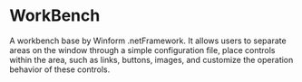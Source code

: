 # WorkBench
A workbench base by Winform .netFramework.  It allows users to separate areas on the window through a simple configuration file, place controls within the area, such as links, buttons, images, and customize the operation behavior of these controls.
